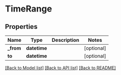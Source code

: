 # TimeRange

## Properties
Name | Type | Description | Notes
------------ | ------------- | ------------- | -------------
**_from** | **datetime** |  | [optional] 
**to** | **datetime** |  | [optional] 

[[Back to Model list]](../README.md#documentation-for-models) [[Back to API list]](../README.md#documentation-for-api-endpoints) [[Back to README]](../README.md)


